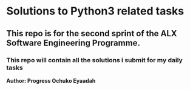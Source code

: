 # Solutions to Python3 related tasks

## This repo is for the second sprint of the ALX Software Engineering Programme.

### This repo will contain all the solutions i submit for my daily tasks

**Author: Progress Ochuko Eyaadah**
